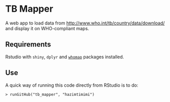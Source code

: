# TB Mapper

A web app to load data from http://www.who.int/tb/country/data/download/ and display it on WHO-compliant maps.


## Requirements

Rstudio with `shiny`, `dplyr` and [`whomap`](https://github.com/glaziou/whomap) packages installed.


## Use

A quick way of running this code directly from RStudio is to do:
```
> runGitHub("tb_mapper", "hazimtimimi") 
```


